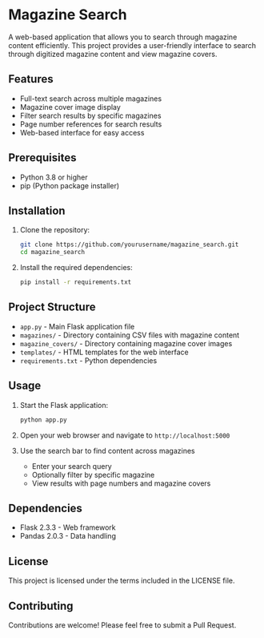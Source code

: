 # Magazine Search

A web-based application that allows you to search through magazine content efficiently. This project provides a user-friendly interface to search through digitized magazine content and view magazine covers.

## Features

- Full-text search across multiple magazines
- Magazine cover image display
- Filter search results by specific magazines
- Page number references for search results
- Web-based interface for easy access

## Prerequisites

- Python 3.8 or higher
- pip (Python package installer)

## Installation

1. Clone the repository:
   ```bash
   git clone https://github.com/yourusername/magazine_search.git
   cd magazine_search
   ```

2. Install the required dependencies:
   ```bash
   pip install -r requirements.txt
   ```

## Project Structure

- `app.py` - Main Flask application file
- `magazines/` - Directory containing CSV files with magazine content
- `magazine_covers/` - Directory containing magazine cover images
- `templates/` - HTML templates for the web interface
- `requirements.txt` - Python dependencies

## Usage

1. Start the Flask application:
   ```bash
   python app.py
   ```

2. Open your web browser and navigate to `http://localhost:5000`

3. Use the search bar to find content across magazines
   - Enter your search query
   - Optionally filter by specific magazine
   - View results with page numbers and magazine covers

## Dependencies

- Flask 2.3.3 - Web framework
- Pandas 2.0.3 - Data handling

## License

This project is licensed under the terms included in the LICENSE file.

## Contributing

Contributions are welcome! Please feel free to submit a Pull Request.
